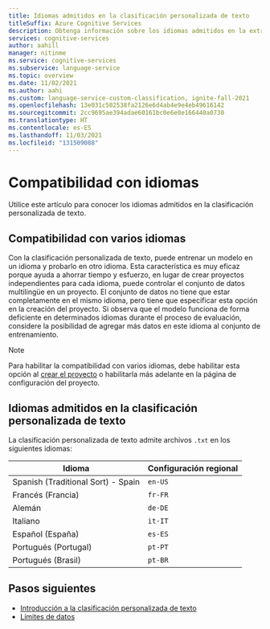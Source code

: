 ```yaml
---
title: Idiomas admitidos en la clasificación personalizada de texto
titleSuffix: Azure Cognitive Services
description: Obtenga información sobre los idiomas admitidos en la extracción de entidades personalizadas.
services: cognitive-services
author: aahill
manager: nitinme
ms.service: cognitive-services
ms.subservice: language-service
ms.topic: overview
ms.date: 11/02/2021
ms.author: aahi
ms.custom: language-service-custom-classification, ignite-fall-2021
ms.openlocfilehash: 13e031c502538fa2126e6d4ab4e9e4eb49616142
ms.sourcegitcommit: 2cc9695ae394adae60161bc0e6e0e166440a0730
ms.translationtype: HT
ms.contentlocale: es-ES
ms.lasthandoff: 11/03/2021
ms.locfileid: "131509088"
---
```

# <a name="language-support"></a>Compatibilidad con idiomas

Utilice este artículo para conocer los idiomas admitidos en la clasificación personalizada de texto.

## <a name="multiple-language-support"></a>Compatibilidad con varios idiomas

Con la clasificación personalizada de texto, puede entrenar un modelo en un idioma y probarlo en otro idioma. Esta característica es muy eficaz porque ayuda a ahorrar tiempo y esfuerzo, en lugar de crear proyectos independientes para cada idioma, puede controlar el conjunto de datos multilingüe en un proyecto.  El conjunto de datos no tiene que estar completamente en el mismo idioma, pero tiene que especificar esta opción en la creación del proyecto. Si observa que el modelo funciona de forma deficiente en determinados idiomas durante el proceso de evaluación, considere la posibilidad de agregar más datos en este idioma al conjunto de entrenamiento.

> [!NOTE]
> Para habilitar la compatibilidad con varios idiomas, debe habilitar esta opción al [crear el proyecto](how-to/create-project.md) o habilitarla más adelante en la página de configuración del proyecto.

## <a name="languages-supported-by-custom-text-classification"></a>Idiomas admitidos en la clasificación personalizada de texto

La clasificación personalizada de texto admite archivos `.txt` en los siguientes idiomas:

| Idioma | Configuración regional |  
|--|--|
| Spanish (Traditional Sort) - Spain |`en-US` |
| Francés (Francia) |`fr-FR` |
| Alemán |`de-DE` |
| Italiano |`it-IT` |
| Español (España) |`es-ES` |
| Portugués (Portugal) | `pt-PT` |
| Portugués (Brasil) | `pt-BR` |

## <a name="next-steps"></a>Pasos siguientes

* [Introducción a la clasificación personalizada de texto](overview.md)
* [Límites de datos](service-limits.md)

